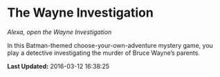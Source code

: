# The Wayne Investigation
*Alexa, open the Wayne Investigation*

In this Batman-themed choose-your-own-adventure mystery game, you play a detective investigating the murder of Bruce Wayne’s parents.

**Last Updated:** 2016-03-12 16:38:25